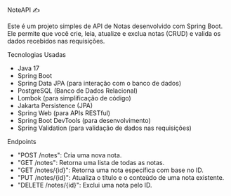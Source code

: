 NoteAPI ✍️

Este é um projeto simples de API de Notas desenvolvido com Spring Boot. Ele permite que você crie, leia, atualize e exclua notas (CRUD) e valida os dados recebidos nas requisições.

Tecnologias Usadas

- Java 17
- Spring Boot 
- Spring Data JPA (para interação com o banco de dados)
- PostgreSQL (Banco de Dados Relacional)
- Lombok (para simplificação de código)
- Jakarta Persistence (JPA)
- Spring Web (para APIs RESTful)
- Spring Boot DevTools (para desenvolvimento)
- Spring Validation (para validação de dados nas requisições)

Endpoints

- "POST /notes": Cria uma nova nota.
- "GET /notes": Retorna uma lista de todas as notas.
- "GET /notes/{id}": Retorna uma nota específica com base no ID.
- "PUT /notes/{id}": Atualiza o título e o conteúdo de uma nota existente.
- "DELETE /notes/{id}": Exclui uma nota pelo ID.
